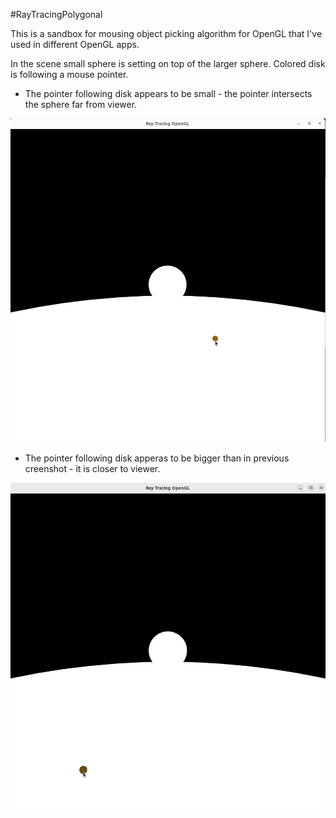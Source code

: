 #RayTracingPolygonal

This is a sandbox for mousing object picking algorithm for OpenGL that I've used in different OpenGL apps.  

In the scene small sphere is setting on top of the larger sphere.  Colored disk is following a mouse pointer.
-  The pointer following disk appears to be small - the pointer intersects the sphere far from viewer.  
<img src="README/pointer1.png" alt="Screenshot">

-  The pointer following disk apperas to be bigger than in previous creenshot - it is closer to viewer.  
<img src="README/pointer2.png" alt="Screenshot">    
